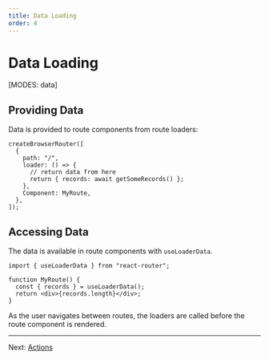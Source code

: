 ```yaml
---
title: Data Loading
order: 4
---
```


# Data Loading

[MODES: data]

## Providing Data

Data is provided to route components from route loaders:

```tsx
createBrowserRouter([
  {
    path: "/",
    loader: () => {
      // return data from here
      return { records: await getSomeRecords() };
    },
    Component: MyRoute,
  },
]);
```

## Accessing Data

The data is available in route components with `useLoaderData`.

```tsx
import { useLoaderData } from "react-router";

function MyRoute() {
  const { records } = useLoaderData();
  return <div>{records.length}</div>;
}
```

As the user navigates between routes, the loaders are called before the route component is rendered.

---

Next: [Actions](./actions)
